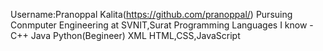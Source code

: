 Username:Pranoppal Kalita(https://github.com/pranoppal/)
Pursuing Conmputer Engineering at SVNIT,Surat
Programming Languages I know -
  C++
  Java
  Python(Begineer)
  XML
  HTML,CSS,JavaScript
  
